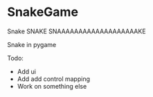 # SnakeGame
Snake SNAKE SNAAAAAAAAAAAAAAAAAAAKE

Snake in pygame

Todo:
- Add ui
- Add add control mapping
- Work on something else
